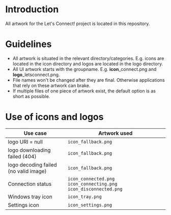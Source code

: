 # Introduction
All artwork for the Let's Connect! project is located in this repository.

# Guidelines
* All artwork is situated in the relevant directory/categories. E.g. icons are located in the icon directory and logos are located in the logo directory.
* All UI artwork starts with the groupname. E.g. **icon**_connect.png and **logo**_letsconnect.png.
* File names won't be changed after they are final. Otherwise applications that rely on these artwork can brake.
* If multiple files of one piece of artwork exist, the default option is as short as possible.

# Use of icons and logos

| Use case | Artwork used | 
| --- | --- |
| logo URI = null | `icon_fallback.png` |
| logo downloading failed (404) | `icon_fallback.png` |
| logo decoding failed (no valid image) | `icon_fallback.png` |
| Connection status | `icon_connected.png` `icon_connecting.png` `icon_disconnected.png` |
| Windows tray icon | `icon_tray.png` |
| Settings icon | `icon_settings.png` |